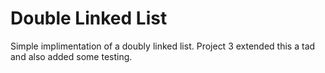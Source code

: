 # Double Linked List

Simple implimentation of a doubly linked list. Project 3 extended this a tad and also added some testing. 
